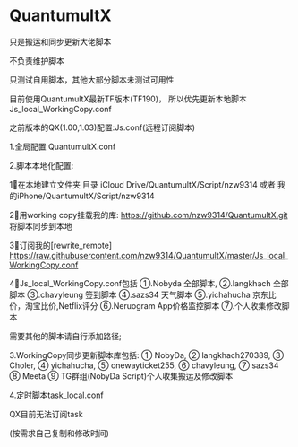 # QuantumultX
只是搬运和同步更新大佬脚本

不负责维护脚本

只测试自用脚本，其他大部分脚本未测试可用性

目前使用QuantumultX最新TF版本(TF190)，
所以优先更新本地脚本
Js_local_WorkingCopy.conf

之前版本的QX(1.00,1.03)配置:Js.conf(远程订阅脚本)


1.全局配置 
QuantumultX.conf

2.脚本本地化配置:

1⃣️在本地建立文件夹
目录 iCloud Drive/QuantumultX/Script/nzw9314
或者 我的iPhone/QuantumultX/Script/nzw9314

2⃣️用working copy挂载我的库:
https://github.com/nzw9314/QuantumultX.git
将脚本同步到本地


3⃣️订阅我的[rewrite_remote]
https://raw.githubusercontent.com/nzw9314/QuantumultX/master/Js_local_WorkingCopy.conf

4⃣️Js_local_WorkingCopy.conf包括
①.Nobyda 全部脚本,
②.langkhach 全部脚本
③.chavyleung 签到脚本
④.sazs34 天气脚本
⑤.yichahucha 京东比价，淘宝比价,Netflix评分
⑥.Neruogram App价格监控脚本
⑦.个人收集修改脚本

需要其他的脚本请自行添加路径;

3.WorkingCopy同步更新脚本库包括:
① NobyDa,
② langkhach270389,
③ Choler,
④ yichahucha,
⑤ onewayticket255,
⑥ chavyleung,
⑦ sazs34
⑧ Meeta
⑨ TG群组(NobyDa Script)个人收集搬运及修改脚本

4.定时脚本task_local.conf

QX目前无法订阅task

(按需求自己复制和修改时间)